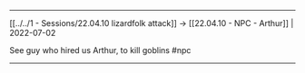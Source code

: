 ***

[[../../1 - Sessions/22.04.10 lizardfolk attack]] -> [[22.04.10 - NPC - Arthur]] | 2022-07-02

See guy who hired us Arthur, to kill goblins #npc

***